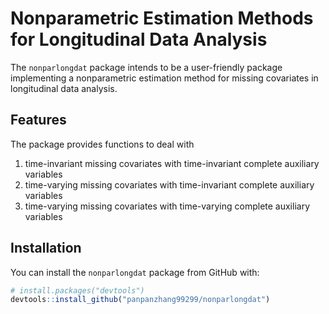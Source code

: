# Nonparametric Estimation Methods for Longitudinal Data Analysis

The $\mathtt{nonparlongdat}$ package intends to be a user-friendly package implementing a nonparametric estimation method for missing covariates in longitudinal data analysis. 

## Features

The package provides functions to deal with 

1. time-invariant missing covariates with time-invariant complete auxiliary variables
2. time-varying missing covariates with time-invariant complete auxiliary variables
3. time-varying missing covariates with time-varying complete auxiliary variables


## Installation

You can install the $\mathtt{nonparlongdat}$ package from GitHub with:

``` r
# install.packages("devtools")
devtools::install_github("panpanzhang99299/nonparlongdat")
```

